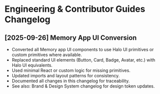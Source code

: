 # Engineering & Contributor Guides Changelog

## [2025-09-26] Memory App UI Conversion
- Converted all Memory app UI components to use Halo UI primitives or custom primitives where available.
- Replaced standard UI elements (Button, Card, Badge, Avatar, etc.) with Halo UI equivalents.
- Used minimal React or custom logic for missing primitives.
- Updated imports and layout patterns for consistency.
- Documented all changes in this changelog for traceability.
- See also: Brand & Design System changelog for design token updates.
